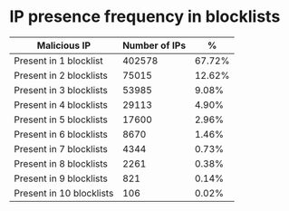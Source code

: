 # IP presence frequency in blocklists
| Malicious IP | Number of IPs | % |
|----|----|----|
| Present in 1 blocklist | 402578 | 67.72% |
| Present in 2 blocklists | 75015 | 12.62% |
| Present in 3 blocklists | 53985 | 9.08% |
| Present in 4 blocklists | 29113 | 4.90% |
| Present in 5 blocklists | 17600 | 2.96% |
| Present in 6 blocklists | 8670 | 1.46% |
| Present in 7 blocklists | 4344 | 0.73% |
| Present in 8 blocklists | 2261 | 0.38% |
| Present in 9 blocklists | 821 | 0.14% |
| Present in 10 blocklists | 106 | 0.02% |

